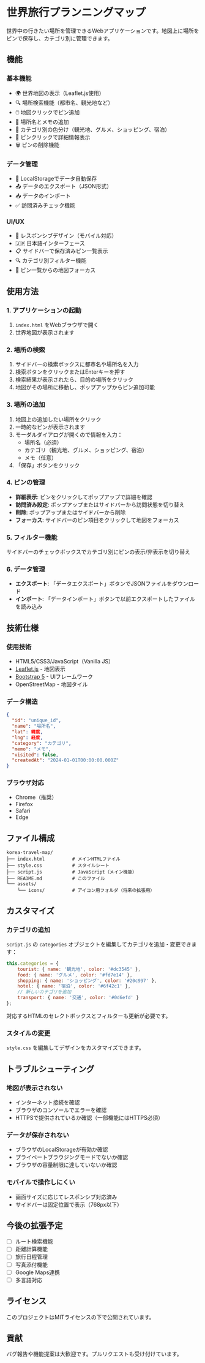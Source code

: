 # 世界旅行プランニングマップ

世界中の行きたい場所を管理できるWebアプリケーションです。地図上に場所をピンで保存し、カテゴリ別に管理できます。

## 機能

### 基本機能
- 🌍 世界地図の表示（Leaflet.js使用）
- 🔍 場所検索機能（都市名、観光地など）
- 🖱️ 地図クリックでピン追加
- 📝 場所名とメモの追加
- 🎨 カテゴリ別の色分け（観光地、グルメ、ショッピング、宿泊）
- 👀 ピンクリックで詳細情報表示
- 🗑️ ピンの削除機能

### データ管理
- 💾 LocalStorageでデータ自動保存
- 📤 データのエクスポート（JSON形式）
- 📥 データのインポート
- ✅ 訪問済みチェック機能

### UI/UX
- 📱 レスポンシブデザイン（モバイル対応）
- 🇯🇵 日本語インターフェース
- 📋 サイドバーで保存済みピン一覧表示
- 🔍 カテゴリ別フィルター機能
- 🎯 ピン一覧からの地図フォーカス

## 使用方法

### 1. アプリケーションの起動
1. `index.html` をWebブラウザで開く
2. 世界地図が表示されます

### 2. 場所の検索
1. サイドバーの検索ボックスに都市名や場所名を入力
2. 検索ボタンをクリックまたはEnterキーを押す
3. 検索結果が表示されたら、目的の場所をクリック
4. 地図がその場所に移動し、ポップアップからピン追加可能

### 3. 場所の追加
1. 地図上の追加したい場所をクリック
2. 一時的なピンが表示されます
3. モーダルダイアログが開くので情報を入力：
   - 場所名（必須）
   - カテゴリ（観光地、グルメ、ショッピング、宿泊）
   - メモ（任意）
4. 「保存」ボタンをクリック

### 4. ピンの管理
- **詳細表示**: ピンをクリックしてポップアップで詳細を確認
- **訪問済み設定**: ポップアップまたはサイドバーから訪問状態を切り替え
- **削除**: ポップアップまたはサイドバーから削除
- **フォーカス**: サイドバーのピン項目をクリックして地図をフォーカス

### 5. フィルター機能
サイドバーのチェックボックスでカテゴリ別にピンの表示/非表示を切り替え

### 6. データ管理
- **エクスポート**: 「データエクスポート」ボタンでJSONファイルをダウンロード
- **インポート**: 「データインポート」ボタンで以前エクスポートしたファイルを読み込み

## 技術仕様

### 使用技術
- HTML5/CSS3/JavaScript（Vanilla JS）
- [Leaflet.js](https://leafletjs.com/) - 地図表示
- [Bootstrap 5](https://getbootstrap.com/) - UIフレームワーク
- OpenStreetMap - 地図タイル

### データ構造
```json
{
  "id": "unique_id",
  "name": "場所名",
  "lat": 緯度,
  "lng": 経度,
  "category": "カテゴリ",
  "memo": "メモ",
  "visited": false,
  "createdAt": "2024-01-01T00:00:00.000Z"
}
```

### ブラウザ対応
- Chrome（推奨）
- Firefox
- Safari
- Edge

## ファイル構成
```
korea-travel-map/
├── index.html          # メインHTMLファイル
├── style.css           # スタイルシート
├── script.js           # JavaScript（メイン機能）
├── README.md           # このファイル
└── assets/
    └── icons/          # アイコン用フォルダ（将来の拡張用）
```

## カスタマイズ

### カテゴリの追加
`script.js` の `categories` オブジェクトを編集してカテゴリを追加・変更できます：

```javascript
this.categories = {
    tourist: { name: '観光地', color: '#dc3545' },
    food: { name: 'グルメ', color: '#fd7e14' },
    shopping: { name: 'ショッピング', color: '#20c997' },
    hotel: { name: '宿泊', color: '#6f42c1' },
    // 新しいカテゴリを追加
    transport: { name: '交通', color: '#0d6efd' }
};
```

対応するHTMLのセレクトボックスとフィルターも更新が必要です。

### スタイルの変更
`style.css` を編集してデザインをカスタマイズできます。

## トラブルシューティング

### 地図が表示されない
- インターネット接続を確認
- ブラウザのコンソールでエラーを確認
- HTTPSで提供されているか確認（一部機能にはHTTPS必須）

### データが保存されない
- ブラウザのLocalStorageが有効か確認
- プライベートブラウジングモードでないか確認
- ブラウザの容量制限に達していないか確認

### モバイルで操作しにくい
- 画面サイズに応じてレスポンシブ対応済み
- サイドバーは固定位置で表示（768px以下）

## 今後の拡張予定

- [ ] ルート検索機能
- [ ] 距離計算機能
- [ ] 旅行日程管理
- [ ] 写真添付機能
- [ ] Google Maps連携
- [ ] 多言語対応

## ライセンス

このプロジェクトはMITライセンスの下で公開されています。

## 貢献

バグ報告や機能提案は大歓迎です。プルリクエストも受け付けています。